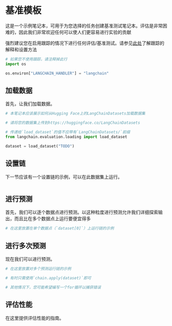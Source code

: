 # 基准模板

这是一个示例笔记本，可用于为您选择的任务创建基准测试笔记本。评估是非常困难的，因此我们非常欢迎任何可以使人们更容易进行实验的贡献

强烈建议您在启用跟踪的情况下进行任何评估/基准测试。请参见[此处](https://langchain.readthedocs.io/en/latest/tracing.html)了解跟踪的解释和设置方法


```python
# 如果您不使用跟踪，请注释掉此行
import os

os.environ["LANGCHAIN_HANDLER"] = "langchain"
```

## 加载数据

首先，让我们加载数据。


```python
# 本笔记本应该展示如何从Hugging Face上的LangChainDatasets加载数据集

# 请将您的数据集上传到https://huggingface.co/LangChainDatasets

# 传递给`load_dataset`的值不应带有`LangChainDatasets/`前缀
from langchain.evaluation.loading import load_dataset

dataset = load_dataset("TODO")
```

## 设置链

下一节应该有一个设置链的示例，可以在此数据集上运行。


```python

```

## 进行预测

首先，我们可以逐个数据点进行预测。以这种粒度进行预测允许我们详细探索输出，而且比在多个数据点上运行要便宜得多


```python
# 在这里放置在单个数据点（`dataset[0]`）上运行链的示例
```

## 进行多次预测
现在我们可以进行预测。


```python
# 在这里放置对多个预测运行链的示例

# 有时只需使用`chain.apply(dataset)`即可

# 其他情况下，您可能希望编写一个for循环以捕获错误
```

## 评估性能

在这里提供评估性能的指南。


```python

```
